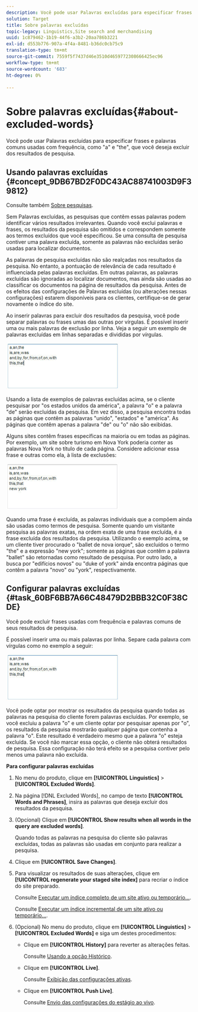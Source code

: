 ```yaml
---
description: Você pode usar Palavras excluídas para especificar frases e palavras comuns usadas com frequência, como "a" e "the", que você deseja excluir dos resultados de pesquisa.
solution: Target
title: Sobre palavras excluídas
topic-legacy: Linguistics,Site search and merchandising
uuid: 1c879462-1b19-44f6-a3b2-20aa786b3221
exl-id: d553b776-907a-4f4a-8481-b36dc0cb75c9
translation-type: tm+mt
source-git-commit: 7559f5f7437d46e3510d4659772308666425ec96
workflow-type: tm+mt
source-wordcount: '683'
ht-degree: 0%

---
```


# Sobre palavras excluídas{#about-excluded-words}

Você pode usar Palavras excluídas para especificar frases e palavras comuns usadas com frequência, como &quot;a&quot; e &quot;the&quot;, que você deseja excluir dos resultados de pesquisa.

## Usando palavras excluídas {#concept_9DB67BD2F0DC43AC88741003D9F39812}

Consulte também [Sobre pesquisas](../c-about-settings-menu/c-about-searching-menu.md#concept_207105CF26B1448F8A3D223787C56AB8).

Sem Palavras excluídas, as pesquisas que contêm essas palavras podem identificar vários resultados irrelevantes. Quando você exclui palavras e frases, os resultados da pesquisa são omitidos e correspondem somente aos termos excluídos que você especificou. Se uma consulta de pesquisa contiver uma palavra excluída, somente as palavras não excluídas serão usadas para localizar documentos.

As palavras de pesquisa excluídas não são realçadas nos resultados da pesquisa. No entanto, a pontuação de relevância de cada resultado é influenciada pelas palavras excluídas. Em outras palavras, as palavras excluídas são ignoradas ao localizar documentos, mas ainda são usadas ao classificar os documentos na página de resultados da pesquisa. Antes de os efeitos das configurações de Palavras excluídas (ou alterações nessas configurações) estarem disponíveis para os clientes, certifique-se de gerar novamente o índice do site.

Ao inserir palavras para excluir dos resultados da pesquisa, você pode separar palavras ou frases umas das outras por vírgulas. É possível inserir uma ou mais palavras de exclusão por linha. Veja a seguir um exemplo de palavras excluídas em linhas separadas e divididas por vírgulas.

![](assets/excluded_words_1.jpg)

Usando a lista de exemplos de palavras excluídas acima, se o cliente pesquisar por &quot;os estados unidos da américa&quot;, a palavra &quot;o&quot; e a palavra &quot;de&quot; serão excluídas da pesquisa. Em vez disso, a pesquisa encontra todas as páginas que contêm as palavras &quot;unido&quot;, &quot;estados&quot; e &quot;américa&quot;. As páginas que contêm apenas a palavra &quot;de&quot; ou &quot;o&quot; não são exibidas.

Alguns sites contêm frases específicas na maioria ou em todas as páginas. Por exemplo, um site sobre turismo em Nova York poderia conter as palavras Nova York no título de cada página. Considere adicionar essa frase e outras como ela, à lista de exclusões:

![](assets/excluded_words_2.jpg)

Quando uma frase é excluída, as palavras individuais que a compõem ainda são usadas como termos de pesquisa. Somente quando um visitante pesquisa as palavras exatas, na ordem exata de uma frase excluída, é a frase excluída dos resultados da pesquisa. Utilizando o exemplo acima, se um cliente tiver procurado o &quot;ballet de nova iorque&quot;, são excluídos o termo &quot;the&quot; e a expressão &quot;new york&quot;; somente as páginas que contêm a palavra &quot;ballet&quot; são retornadas como resultado de pesquisa. Por outro lado, a busca por &quot;edifícios novos&quot; ou &quot;duke of york&quot; ainda encontra páginas que contêm a palavra &quot;novo&quot; ou &quot;york&quot;, respectivamente.

## Configurar palavras excluídas {#task_60BF6BB7A66C48479D2BBB32C0F38CDE}

Você pode excluir frases usadas com frequência e palavras comuns de seus resultados de pesquisa.

É possível inserir uma ou mais palavras por linha. Separe cada palavra com vírgulas como no exemplo a seguir:

![](assets/excluded_words_1.jpg)

Você pode optar por mostrar os resultados da pesquisa quando todas as palavras na pesquisa do cliente forem palavras excluídas. Por exemplo, se você excluiu a palavra &quot;o&quot; e um cliente optar por pesquisar apenas por &quot;o&quot;, os resultados da pesquisa mostrarão qualquer página que contenha a palavra &quot;o&quot;. Este resultado é verdadeiro mesmo que a palavra &quot;o&quot; esteja excluída. Se você não marcar essa opção, o cliente não obterá resultados de pesquisa. Essa configuração não terá efeito se a pesquisa contiver pelo menos uma palavra não excluída.

**Para configurar palavras excluídas**

1. No menu do produto, clique em **[!UICONTROL Linguistics]** > **[!UICONTROL Excluded Words]**.
1. Na página [!DNL Excluded Words], no campo de texto **[!UICONTROL Words and Phrases]**, insira as palavras que deseja excluir dos resultados da pesquisa.
1. (Opcional) Clique em **[!UICONTROL Show results when all words in the query are excluded words]**.

   Quando todas as palavras na pesquisa do cliente são palavras excluídas, todas as palavras são usadas em conjunto para realizar a pesquisa.
1. Clique em **[!UICONTROL Save Changes]**.
1. Para visualizar os resultados de suas alterações, clique em **[!UICONTROL regenerate your staged site index]** para recriar o índice do site preparado.

   Consulte [Executar um índice completo de um site ativo ou temporário...](../c-about-index-menu/c-about-full-index.md#task_F7FE04D8A1654A7787FCCA31B45EB42D).

   Consulte [Executar um índice incremental de um site ativo ou temporário...](../c-about-index-menu/c-about-incremental-index.md#task_9BFB6157F3884B2FAECB7E0E9CA318CB).
1. (Opcional) No menu do produto, clique em **[!UICONTROL Linguistics]** > **[!UICONTROL Excluded Words]** e siga um destes procedimentos:

   * Clique em **[!UICONTROL History]** para reverter as alterações feitas.

      Consulte [Usando a opção Histórico](../t-using-the-history-option.md#task_70DD3F87A67242BBBD2CB27156F43002).

   * Clique em **[!UICONTROL Live]**.

      Consulte [Exibição das configurações ativas](../c-about-staging.md#task_401A0EBDB5DB4D4CA933CBA7BECDC10F).

   * Clique em **[!UICONTROL Push Live]**.

      Consulte [Envio das configurações do estágio ao vivo](../c-about-staging.md#task_44306783B4C0408AAA58B471DAF2D9A4).
